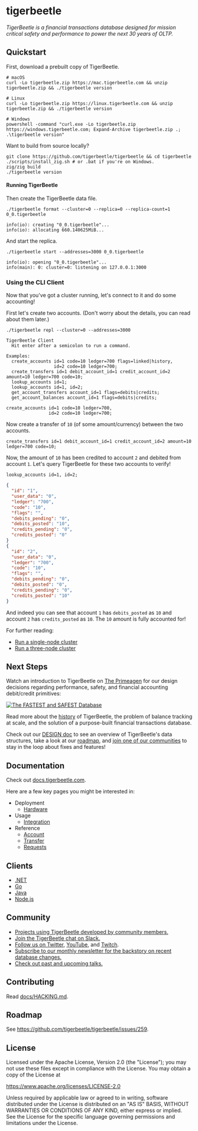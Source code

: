 # tigerbeetle

*TigerBeetle is a financial transactions database designed for mission critical safety and performance to power the next 30 years of OLTP.*

## Quickstart

First, download a prebuilt copy of TigerBeetle.

```console
# macOS
curl -Lo tigerbeetle.zip https://mac.tigerbeetle.com && unzip tigerbeetle.zip && ./tigerbeetle version

# Linux
curl -Lo tigerbeetle.zip https://linux.tigerbeetle.com && unzip tigerbeetle.zip && ./tigerbeetle version

# Windows
powershell -command "curl.exe -Lo tigerbeetle.zip https://windows.tigerbeetle.com; Expand-Archive tigerbeetle.zip .; .\tigerbeetle version"
```

Want to build from source locally?

```console
git clone https://github.com/tigerbeetle/tigerbeetle && cd tigerbeetle
./scripts/install_zig.sh # or .bat if you're on Windows.
zig/zig build
./tigerbeetle version
```

#### Running TigerBeetle

Then create the TigerBeetle data file.

```console
./tigerbeetle format --cluster=0 --replica=0 --replica-count=1 0_0.tigerbeetle
```
```console
info(io): creating "0_0.tigerbeetle"...
info(io): allocating 660.140625MiB...
```

And start the replica.

```console
./tigerbeetle start --addresses=3000 0_0.tigerbeetle
```
```console
info(io): opening "0_0.tigerbeetle"...
info(main): 0: cluster=0: listening on 127.0.0.1:3000
```

### Using the CLI Client

Now that you've got a cluster running, let's connect to it and do some
accounting!

First let's create two accounts. (Don't worry about the details, you
can read about them later.)

```console
./tigerbeetle repl --cluster=0 --addresses=3000
```
```console
TigerBeetle Client
  Hit enter after a semicolon to run a command.

Examples:
  create_accounts id=1 code=10 ledger=700 flags=linked|history,
                  id=2 code=10 ledger=700;
  create_transfers id=1 debit_account_id=1 credit_account_id=2 amount=10 ledger=700 code=10;
  lookup_accounts id=1;
  lookup_accounts id=1, id=2;
  get_account_transfers account_id=1 flags=debits|credits;
  get_account_balances account_id=1 flags=debits|credits;
```
```console
create_accounts id=1 code=10 ledger=700,
                id=2 code=10 ledger=700;
```

Now create a transfer of `10` (of some amount/currency) between the two accounts.

```console
create_transfers id=1 debit_account_id=1 credit_account_id=2 amount=10 ledger=700 code=10;
```

Now, the amount of `10` has been credited to account `2` and debited
from account `1`. Let's query TigerBeetle for these two accounts to
verify!

```console
lookup_accounts id=1, id=2;
```
```json
{
  "id": "1",
  "user_data": "0",
  "ledger": "700",
  "code": "10",
  "flags": "",
  "debits_pending": "0",
  "debits_posted": "10",
  "credits_pending": "0",
  "credits_posted": "0"
}
{
  "id": "2",
  "user_data": "0",
  "ledger": "700",
  "code": "10",
  "flags": "",
  "debits_pending": "0",
  "debits_posted": "0",
  "credits_pending": "0",
  "credits_posted": "10"
}
```

And indeed you can see that account `1` has `debits_posted` as `10`
and account `2` has `credits_posted` as `10`. The `10` amount is fully
accounted for!

For further reading:
* [Run a single-node cluster](https://docs.tigerbeetle.com/operating/docker#run-the-server)
* [Run a three-node cluster](https://docs.tigerbeetle.com/operating/docker#run-a-multi-node-cluster-using-docker-compose)

## Next Steps

Watch an introduction to TigerBeetle on [The Primeagen](https://www.youtube.com/watch?v=sC1B3d9C_sI) for our design
decisions regarding performance, safety, and financial accounting debit/credit
primitives:

[![The FASTEST and SAFEST Database
](https://img.youtube.com/vi/sC1B3d9C_sI/0.jpg)](https://www.youtube.com/watch?v=sC1B3d9C_sI)

Read more about the [history](./docs/about/README.md#history) of TigerBeetle, the
problem of balance tracking at scale, and the solution of a
purpose-built financial transactions database.

Check out our [DESIGN doc](./docs/DESIGN.md) to see an overview of
TigerBeetle's data structures, take a look at our
[roadmap](https://github.com/tigerbeetle/tigerbeetle/issues/259), and
[join one of our communities](#Community) to stay in the loop about
fixes and features!

## Documentation

Check out [docs.tigerbeetle.com](https://docs.tigerbeetle.com/).

Here are a few key pages you might be interested in:

- Deployment
  - [Hardware](https://docs.tigerbeetle.com/deploy/hardware/)
- Usage
  - [Integration](https://docs.tigerbeetle.com/#designing-for-tigerbeetle)
- Reference
  - [Account](https://docs.tigerbeetle.com/reference/account)
  - [Transfer](https://docs.tigerbeetle.com/reference/transfer)
  - [Requests](https://docs.tigerbeetle.com/reference/requests)

## Clients

* [.NET](https://docs.tigerbeetle.com/clients/dotnet)
* [Go](https://docs.tigerbeetle.com/clients/go)
* [Java](https://docs.tigerbeetle.com/clients/java)
* [Node.js](https://docs.tigerbeetle.com/clients/node)

## Community

* [Projects using TigerBeetle developed by community members.](./docs/COMMUNITY_PROJECTS.md)
* [Join the TigerBeetle chat on Slack.](https://slack.tigerbeetle.com/invite)
* [Follow us on Twitter](https://twitter.com/TigerBeetleDB), [YouTube](https://www.youtube.com/@tigerbeetledb), and [Twitch](https://www.twitch.tv/tigerbeetle).
* [Subscribe to our monthly newsletter for the backstory on recent database changes.](https://mailchi.mp/8e9fa0f36056/subscribe-to-tigerbeetle)
* [Check out past and upcoming talks.](/docs/TALKS.md)

## Contributing

Read [docs/HACKING.md](docs/HACKING.md).

## Roadmap

See https://github.com/tigerbeetle/tigerbeetle/issues/259.

## License
Licensed under the Apache License, Version 2.0 (the "License"); you may not use these files except in compliance with the License. You may obtain a copy of the License at

https://www.apache.org/licenses/LICENSE-2.0

Unless required by applicable law or agreed to in writing, software distributed under the License is distributed on an "AS IS" BASIS, WITHOUT WARRANTIES OR CONDITIONS OF ANY KIND, either express or implied. See the License for the specific language governing permissions and limitations under the License.
